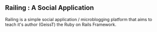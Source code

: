  Railing : A Social Application
-------------------------------

Railing is a simple social application / microblogging 
platform that aims to teach it's author (GeissT)
the Ruby on Rails Framework.
